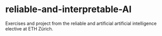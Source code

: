 # reliable-and-interpretable-AI
Exercises and project from the reliable and artificial artificial intelligence elective at ETH Zürich.

